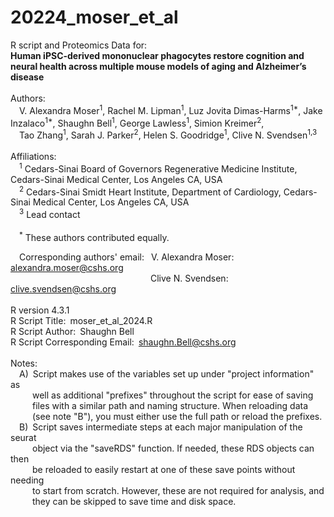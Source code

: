 # 20224_moser_et_al

R script and Proteomics Data for:<br/>
**Human iPSC-derived mononuclear phagocytes restore cognition and neural health across multiple mouse models of aging and Alzheimer’s disease**<br/>
<br/>
Authors:<br/>
&ensp;&ensp;V. Alexandra Moser<sup>1</sup>, Rachel M. Lipman<sup>1</sup>, Luz Jovita Dimas-Harms<sup>1\*</sup>, Jake Inzalaco<sup>1\*</sup>, Shaughn Bell<sup>1</sup>, George Lawless<sup>1</sup>, Simion Kreimer<sup>2</sup>, </br>
&ensp;&ensp;Tao Zhang<sup>1</sup>, Sarah J. Parker<sup>2</sup>, Helen S. Goodridge<sup>1</sup>, Clive N. Svendsen<sup>1,3</sup><br/>
<br/>
Affiliations:<br/>
&ensp;&ensp;<sup>1</sup> Cedars-Sinai Board of Governors Regenerative Medicine Institute, Cedars-Sinai Medical Center, Los Angeles CA, USA<br/>
&ensp;&ensp;<sup>2</sup> Cedars-Sinai Smidt Heart Institute, Department of Cardiology, Cedars-Sinai Medical Center, Los Angeles CA, USA<br/>
&ensp;&ensp;<sup>3</sup> Lead contact<br/>
<br/>
&ensp;&ensp;<sup>*</sup> These authors contributed equally.<br/>

&ensp;&ensp;Corresponding authors' email: &ensp;V. Alexandra Moser: alexandra.moser@cshs.org<br/>
&ensp;&ensp;&ensp;&ensp;&ensp;&ensp;&ensp;&ensp;&ensp;&ensp;&ensp;&ensp;&ensp;&ensp;&ensp;&ensp;&ensp;&ensp;&ensp;&ensp;&ensp;&ensp;&ensp;&ensp;&ensp;&ensp;&ensp;&ensp;&ensp;&ensp;&ensp;&ensp;Clive N. Svendsen: clive.svendsen@cshs.org<br/>
<br/>
R version 4.3.1<br/>
R Script Title:&ensp;moser_et_al_2024.R<br/>
R Script Author:&ensp;Shaughn Bell<br/>
R Script Corresponding Email:&ensp;shaughn.Bell@cshs.org<br/>
<br/>
Notes: <br/>
&ensp;&ensp;A)&ensp;Script makes use of the variables set up under "project information" as<br/>
&ensp;&ensp;&ensp;&ensp;&ensp;well as additional "prefixes" throughout the script for ease of saving<br/>
&ensp;&ensp;&ensp;&ensp;&ensp;files with a similar path and naming structure.  When reloading data <br/>
&ensp;&ensp;&ensp;&ensp;&ensp;(see note "B"), you must either use the full path or reload the prefixes.<br/>
&ensp;&ensp;B)&ensp;Script saves intermediate steps at each major manipulation of the seurat<br/>
&ensp;&ensp;&ensp;&ensp;&ensp;object via the "saveRDS" function.  If needed, these RDS objects can then<br/>
&ensp;&ensp;&ensp;&ensp;&ensp;be reloaded to easily restart at one of these save points without needing<br/> 
&ensp;&ensp;&ensp;&ensp;&ensp;to start from scratch.  However, these are not required for analysis, and<br/>
&ensp;&ensp;&ensp;&ensp;&ensp;they can be skipped to save time and disk space.
